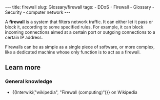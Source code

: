--- title: firewall slug: Glossary/firewall tags: - DDoS - Firewall - Glossary - Security - computer network ---

A **firewall** is a system that filters network traffic. It can either let it pass or block it, according to some specified rules. For example, it can block incoming connections aimed at a certain port or outgoing connections to a certain IP address.

Firewalls can be as simple as a single piece of software, or more complex, like a dedicated machine whose only function is to act as a firewall.

## Learn more

### General knowledge

- {{Interwiki("wikipedia", "Firewall (computing)")}} on Wikipedia
